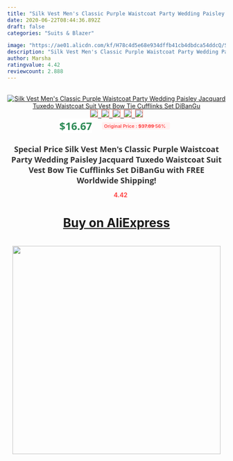 ```yaml
---
title: "Silk Vest Men's Classic Purple Waistcoat Party Wedding Paisley Jacquard Tuxedo Waistcoat Suit Vest Bow Tie Cufflinks Set DiBanGu"
date: 2020-06-22T08:44:36.892Z
draft: false
categories: "Suits & Blazer"

image: "https://ae01.alicdn.com/kf/H78c4d5e68e934dffb41cb4dbdca54ddcQ/Silk-Vest-Men-s-Classic-Purple-Waistcoat-Party-Wedding-Paisley-Jacquard-Tuxedo-Waistcoat-Suit-Vest-Bow.jpg"
description: "Silk Vest Men's Classic Purple Waistcoat Party Wedding Paisley Jacquard Tuxedo Waistcoat Suit Vest Bow Tie Cufflinks Set DiBanGu"
author: Marsha
ratingvalue: 4.42
reviewcount: 2.888
---
```

<br>
<div style="text-align: center;">
<a href="https://s.click.aliexpress.com/e/_9i9f7J" target="_blank" rel="nofollow noopener noreferrer"><img alt="Silk Vest Men's Classic Purple Waistcoat Party Wedding Paisley Jacquard Tuxedo Waistcoat Suit Vest Bow Tie Cufflinks Set DiBanGu" class="magnifier-image" src="https://ae01.alicdn.com/kf/H78c4d5e68e934dffb41cb4dbdca54ddcQ/Silk-Vest-Men-s-Classic-Purple-Waistcoat-Party-Wedding-Paisley-Jacquard-Tuxedo-Waistcoat-Suit-Vest-Bow.jpg_640x640.jpg">
<br>
<img style="border:1px solid salmon" src="https://ae01.alicdn.com/kf/H78c4d5e68e934dffb41cb4dbdca54ddcQ/Silk-Vest-Men-s-Classic-Purple-Waistcoat-Party-Wedding-Paisley-Jacquard-Tuxedo-Waistcoat-Suit-Vest-Bow.jpg_120x120.jpg">&nbsp;&nbsp;<img style="border:1px solid salmon" src="https://ae01.alicdn.com/kf/H06081d9c7d94405e927de3132073ee51F/Silk-Vest-Men-s-Classic-Purple-Waistcoat-Party-Wedding-Paisley-Jacquard-Tuxedo-Waistcoat-Suit-Vest-Bow.jpg_120x120.jpg">&nbsp;&nbsp;<img style="border:1px solid salmon" src="https://ae01.alicdn.com/kf/H9e1a51bf0613445d9d6c486595600b57h/Silk-Vest-Men-s-Classic-Purple-Waistcoat-Party-Wedding-Paisley-Jacquard-Tuxedo-Waistcoat-Suit-Vest-Bow.jpg_120x120.jpg">&nbsp;&nbsp;<img style="border:1px solid salmon" src="https://ae01.alicdn.com/kf/Hbcdcf49ebb514103a2f6584dd00e0a0dE/Silk-Vest-Men-s-Classic-Purple-Waistcoat-Party-Wedding-Paisley-Jacquard-Tuxedo-Waistcoat-Suit-Vest-Bow.jpg_120x120.jpg">&nbsp;&nbsp;<img style="border:1px solid salmon" src="https://ae01.alicdn.com/kf/H136b506edb8d41009b3ded80df635c3e7/Silk-Vest-Men-s-Classic-Purple-Waistcoat-Party-Wedding-Paisley-Jacquard-Tuxedo-Waistcoat-Suit-Vest-Bow.jpg_120x120.jpg"></a></div><br0>
<div style="text-align: center;"><span style="background-color: white; border: 0px; box-sizing: border-box; color: seagreen; display: inline-block; font-family: &quot;open sans&quot; , &quot;arial&quot; , &quot;helvetica&quot; , sans-serif , &quot;heiti&quot;; font-size: 24px; font-stretch: inherit; font-weight: 700; line-height: inherit; margin: 0px 10px 0px 0px; padding: 0px; vertical-align: middle;">$16.67 </span>
<span style="background: rgb(255 , 241 , 241); border-radius: 3px; border: 0px; box-sizing: border-box; color: #ff4747; display: inline-block; font-family: inherit; font-size: 12px; font-stretch: inherit; font-style: inherit; font-variant: inherit; font-weight: 600; line-height: inherit; margin: 0px; padding: 2px 5px; transform: scale(0.9); vertical-align: middle;">Original Price : <b style="text-decoration: line-through;">$37.89 </b> 56%&nbsp;&nbsp;</span></div>
<h1 style="color: #333333; display: inline-block; font-family: &quot;open sans&quot; , &quot;arial&quot; , &quot;helvetica&quot; , sans-serif , &quot;heiti&quot;; font-size: 18px; font-stretch: inherit; font-weight: 700; text-align: center;">Special Price Silk Vest Men's Classic Purple Waistcoat Party Wedding Paisley Jacquard Tuxedo Waistcoat Suit Vest Bow Tie Cufflinks Set DiBanGu with FREE Worldwide Shipping!</h1>
<div style="color: #ff4747; text-align: center;">
<img src="https://4.bp.blogspot.com/-M0ZcTcb-5uY/XleCXlxnR4I/AAAAAAAAAEc/OrjgMkXV1oMQFaCRZj5HQwOCBcu3w1FegCPcBGAYYCw/s1600/star.png" style="height: 15px;">&nbsp;<b>4.42</b></div>
<div class="button_cont" align="center"><a class="buynow_a" href="https://s.click.aliexpress.com/e/_9i9f7J" target="_blank" rel="nofollow noopener noreferrer"><H1>Buy on AliExpress</H1></a></div><br>
<div class="separator" style="clear: both; text-align: center;">
<img src="https://lh3.googleusercontent.com/-pTy5HemUv9M/XlePHvY0dAI/AAAAAAAAAE4/0nX5iRUoIWY8eMW9Dpxeirr157OZliDIgCLcBGAsYHQ/s1600/badge.gif" width="480">
</div>
